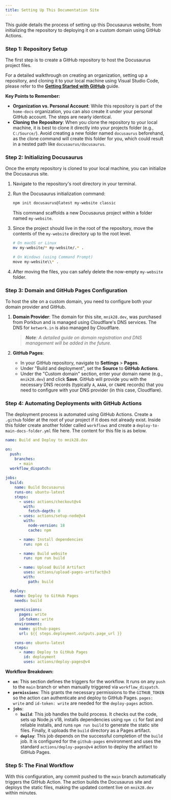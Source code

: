 ```yaml
---
title: Setting Up This Documentation Site
---
```


This guide details the process of setting up this Docusaurus website, from initializing the repository to deploying it on a custom domain using GitHub Actions.

### Step 1: Repository Setup

The first step is to create a GitHub repository to host the Docusaurus project files.

For a detailed walkthrough on creating an organization, setting up a repository, and cloning it to your local machine using Visual Studio Code, please refer to the **[Getting Started with GitHub](../github/github-setup.md)** guide.

**Key Points to Remember:**

* **Organization vs. Personal Account**: While this repository is part of the `home-docs` organization, you can also create it under your personal GitHub account. The steps are nearly identical.
* **Cloning the Repository**: When you clone the repository to your local machine, it is best to clone it directly into your projects folder (e.g., `C:/Source/`). Avoid creating a new folder named `docusaurus` beforehand, as the clone command will create this folder for you, which could result in a nested path like `docusaurus/docusaurus`.

### Step 2: Initializing Docusaurus

Once the empty repository is cloned to your local machine, you can initialize the Docusaurus site.

1.  Navigate to the repository's root directory in your terminal.
2.  Run the Docusaurus initialization command:
    ```bash
    npm init docusaurus@latest my-website classic
    ```
    This command scaffolds a new Docusaurus project within a folder named `my-website`.

3.  Since the project should live in the root of the repository, move the contents of the `my-website` directory up to the root level.
    ```bash
    # On macOS or Linux
    mv my-website/* my-website/.* .
    
    # On Windows (using Command Prompt)
    move my-website\\* .
    ```
4.  After moving the files, you can safely delete the now-empty `my-website` folder.

### Step 3: Domain and GitHub Pages Configuration

To host the site on a custom domain, you need to configure both your domain provider and GitHub.

1.  **Domain Provider**: The domain for this site, `mnik28.dev`, was purchased from Porkbun and is managed using Cloudflare's DNS services. The DNS for `ketwork.in` is also managed by Cloudflare.
    > _**Note**: A detailed guide on domain registration and DNS management will be added in the future._

2.  **GitHub Pages**:
    * In your GitHub repository, navigate to **Settings** > **Pages**.
    * Under "Build and deployment", set the **Source** to **GitHub Actions**.
    * Under the "Custom domain" section, enter your domain name (e.g., `mnik28.dev`) and click **Save**. GitHub will provide you with the necessary DNS records (typically `A`, `AAAA`, or `CNAME` records) that you need to configure with your DNS provider (in this case, Cloudflare).

### Step 4: Automating Deployments with GitHub Actions

The deployment process is automated using GitHub Actions. Create a `.github` folder at the root of your project if it does not already exist. Inside this folder create another folder called `workflows` and create a `deploy-to-main-docs-folder.yml` file here. The content for this file is as below.

```yaml
name: Build and Deploy to mnik28.dev

on:
  push:
    branches:
      - main
  workflow_dispatch:
  
jobs:
  build:
    name: Build Docusaurus
    runs-on: ubuntu-latest
    steps:
      - uses: actions/checkout@v4
        with:
          fetch-depth: 0
      - uses: actions/setup-node@v4
        with:
          node-version: 18
          cache: npm

      - name: Install dependencies
        run: npm ci

      - name: Build website
        run: npm run build

      - name: Upload Build Artifact
        uses: actions/upload-pages-artifact@v3
        with:
          path: build

  deploy:
    name: Deploy to GitHub Pages
    needs: build

    permissions:
      pages: write
      id-token: write
    environment:
      name: github-pages
      url: ${{ steps.deployment.outputs.page_url }}

    runs-on: ubuntu-latest
    steps:
      - name: Deploy to GitHub Pages
        id: deployment
        uses: actions/deploy-pages@v4
```

**Workflow Breakdown:**

* **`on`**: This section defines the triggers for the workflow. It runs on any `push` to the `main` branch or when manually triggered via `workflow_dispatch`.
* **`permissions`**: This grants the necessary permissions to the `GITHUB_TOKEN` so the action can authenticate and deploy to GitHub Pages. `pages: write` and `id-token: write` are needed for the `deploy-pages` action.
* **`jobs`**:
    * **`build`**: This job handles the build process. It checks out the code, sets up Node.js v18, installs dependencies using `npm ci` for fast and reliable installs, and runs `npm run build` to generate the static site files. Finally, it uploads the `build` directory as a Pages artifact.
    * **`deploy`**: This job depends on the successful completion of the `build` job. It is configured for the `github-pages` environment and uses the standard `actions/deploy-pages@v4` action to deploy the artifact to GitHub Pages.

### Step 5: The Final Workflow

With this configuration, any commit pushed to the `main` branch automatically triggers the GitHub Action. The action builds the Docusaurus site and deploys the static files, making the updated content live on `mnik28.dev` within minutes.